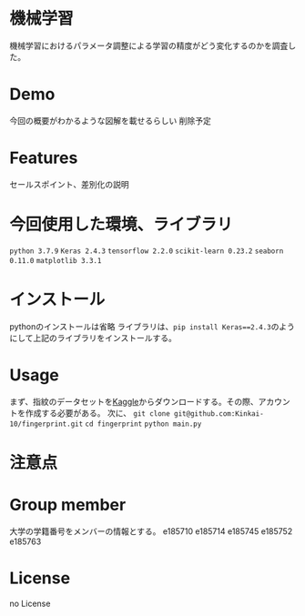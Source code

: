 # 機械学習
機械学習におけるパラメータ調整による学習の精度がどう変化するのかを調査した。

# Demo
今回の概要がわかるような図解を載せるらしい
削除予定
# Features
セールスポイント、差別化の説明
# 今回使用した環境、ライブラリ
`python 3.7.9`
`Keras 2.4.3` `tensorflow 2.2.0` `scikit-learn 0.23.2` `seaborn 0.11.0` `matplotlib 3.3.1`

# インストール
pythonのインストールは省略
ライブラリは、`pip install Keras==2.4.3`のようにして上記のライブラリをインストールする。

# Usage
まず、指紋のデータセットを[Kaggle](https://www.kaggle.com/ruizgara/socofing)からダウンロードする。その際、アカウントを作成する必要がある。
次に、
`git clone git@github.com:Kinkai-10/fingerprint.git`
`cd fingerprint`
`python main.py`

# 注意点
# Group member
大学の学籍番号をメンバーの情報とする。
e185710
e185714
e185745
e185752
e185763

# License
no License